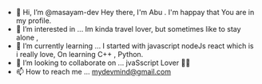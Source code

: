 - 👋 Hi, I’m @masayam-dev Hey there, I'm Abu . I'm happay that You are in my profile.
- 👀 I’m interested in ... Im kinda travel lover, but sometimes like to stay alone ,
- 🌱 I’m currently learning ... I started with javascript nodeJs react which is i really love, On learning C++ , Python.
- 💞️ I’m looking to collaborate on ... jvaSscript Lover 💞️💞️
- 📫 How to reach me ... mydevmind@gmail.com
<!---
masayam-dev/masayam-dev is a ✨ special ✨ repository because its `README.md` (this file) appears on your GitHub profile.
You can click the Preview link to take a look at your changes.
--->
